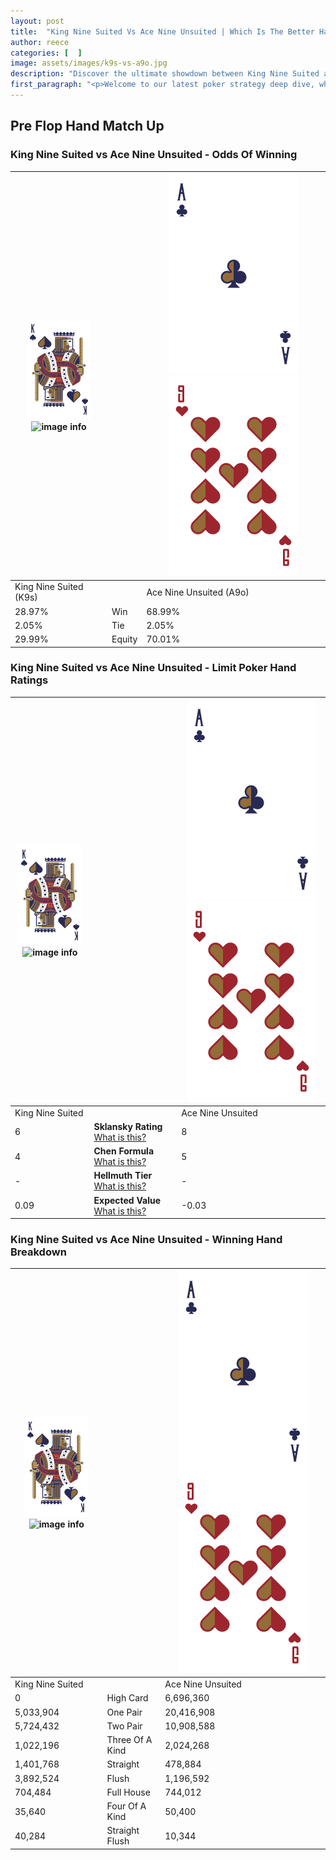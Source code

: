 ```yaml
---
layout: post
title:  "King Nine Suited Vs Ace Nine Unsuited | Which Is The Better Hand In Poker? A Complete Guide"
author: reece
categories: [  ]
image: assets/images/k9s-vs-a9o.jpg
description: "Discover the ultimate showdown between King Nine Suited and Ace Nine Unsuited in poker! Uncover the odds, strategies, and scenarios where one hand triumphs over the other. Get ready to up your poker game with this thrilling analysis."
first_paragraph: "<p>Welcome to our latest poker strategy deep dive, where we're pitting two distinct hands against each other in a high-stakes showdown: King Nine Suited vs Ace Nine Unsuited.</p><p>In the dynamic world of poker, every decision counts, and knowing which hand holds the upper hand is key to your success at the table.</p><p>In this article, we'll dissect these two hands, explore the scenarios where one dominates the other, and equip you with the knowledge to make strategic choices that can tip the odds in your favor.</p><p>Get ready to unravel the intriguing dynamics of these poker hands and elevate your game to new heights.</p>"
---
```




[comment]: # (sp0)

## Pre Flop Hand Match Up

<div class="table hand-ratings" markdown="1"> 



### King Nine Suited vs Ace Nine Unsuited - Odds Of Winning


    
| ![image info](assets/images/hand1/K.png) ![image info](assets/images/hand1/9s.png) |  | ![image info](assets/images/hand2/A.png) ![image info](assets/images/hand2/9o.png) |
| -------- | -------- | -------- |
| King Nine Suited (K9s) |  | Ace Nine Unsuited (A9o) |
| 28.97% | Win | 68.99% |
| 2.05% | Tie | 2.05% |
| 29.99% | Equity | 70.01% |




[comment]: # (sp1)



### King Nine Suited vs Ace Nine Unsuited - Limit Poker Hand Ratings


    
| ![image info](assets/images/hand1/K.png) ![image info](assets/images/hand1/9s.png) |  | ![image info](assets/images/hand2/A.png) ![image info](assets/images/hand2/9o.png) |
| -------- | -------- | -------- |
| King Nine Suited |  | Ace Nine Unsuited |
| 6 | **Sklansky Rating** [What is this?](/sklansky-rating-explained) | 8 |
| 4 | **Chen Formula** [What is this?](/chen-formula-explained) | 5 |
| - | **Hellmuth Tier** [What is this?](/Hellmuth-tier-explained) | - |
| 0.09 | **Expected Value** [What is this?](/expected-value-explained) | -0.03 |




[comment]: # (sp2)



### King Nine Suited vs Ace Nine Unsuited - Winning Hand Breakdown


    
| ![image info](assets/images/hand1/K.png) ![image info](assets/images/hand1/9s.png) |  | ![image info](assets/images/hand2/A.png) ![image info](assets/images/hand2/9o.png) |
| -------- | -------- | -------- |
| King Nine Suited |  | Ace Nine Unsuited |
| 0 | High Card | 6,696,360 |
| 5,033,904 | One Pair | 20,416,908 |
| 5,724,432 | Two Pair | 10,908,588 |
| 1,022,196 | Three Of A Kind | 2,024,268 |
| 1,401,768 | Straight | 478,884 |
| 3,892,524 | Flush | 1,196,592 |
| 704,484 | Full House | 744,012 |
| 35,640 | Four Of A Kind | 50,400 |
| 40,284 | Straight Flush | 10,344 |




[comment]: # (sp3)



</div>

[comment]: # (sp4)



[comment]: # (sp5)

